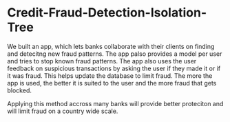 ﻿# Credit-Fraud-Detection-Isolation-Tree
We built an app, which lets banks collaborate with their clients on finding and detecitng new fraud patterns. 
The app palso provides a model per user and tries to stop known fraud patterns.
The app also uses the user feedback on suspicious transactions by asking the user if they made it or if it was fraud. This helps update the database to limit fraud.
The more the app is used, the better it is suited to the user and the more fraud that gets blocked. 

Applying this method accross many banks will provide better proteciton and will limit fraud on a country wide scale. 
